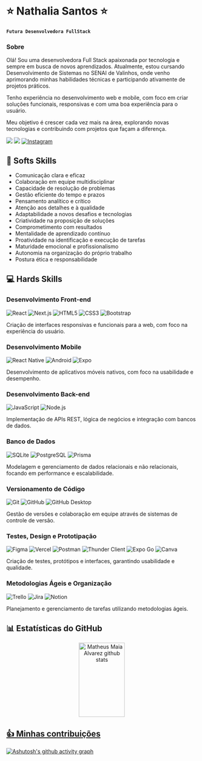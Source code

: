 # ⭐ Nathalia Santos ⭐

**`Futura Desenvolvedora FullStack`**

### Sobre

Olá! Sou uma desenvolvedora Full Stack apaixonada por tecnologia e sempre em busca de novos aprendizados.
Atualmente, estou cursando Desenvolvimento de Sistemas no SENAI de Valinhos, onde venho aprimorando minhas habilidades técnicas e participando ativamente de projetos práticos.

Tenho experiência no desenvolvimento web e mobile, com foco em criar soluções funcionais, responsivas e com uma boa experiência para o usuário.

Meu objetivo é crescer cada vez mais na área, explorando novas tecnologias e contribuindo com projetos que façam a diferença.

<a href="mailto:nathalia.ferreira7629@gmail.com"><img src="https://img.shields.io/badge/-Gmail-%23333?style=for-the-badge&logo=gmail&logoColor=white" /></a>
<a href="www.linkedin.com/in/nathsanfer"><img src="https://img.shields.io/badge/-LinkedIn-%230077B5?style=for-the-badge&logo=linkedin&logoColor=white" /></a>
<a href="https://www.instagram.com/nathalia.ferreira7629/" target="_blank"><img src="https://img.shields.io/badge/Instagram-E4405F?style=for-the-badge&logo=instagram&logoColor=white" alt="Instagram"/></a>


## 🧠 Softs Skills 

- Comunicação clara e eficaz
- Colaboração em equipe multidisciplinar
- Capacidade de resolução de problemas
- Gestão eficiente do tempo e prazos
- Pensamento analítico e crítico
- Atenção aos detalhes e à qualidade
- Adaptabilidade a novos desafios e tecnologias
- Criatividade na proposição de soluções
- Comprometimento com resultados
- Mentalidade de aprendizado contínuo
- Proatividade na identificação e execução de tarefas
- Maturidade emocional e profissionalismo
- Autonomia na organização do próprio trabalho
- Postura ética e responsabilidade

## 💻 Hards Skills

### Desenvolvimento Front-end

<div>
  <img src="https://img.shields.io/badge/React-20232A?style=for-the-badge&logo=react&logoColor=61DAFB" alt="React"/>
  <img src="https://img.shields.io/badge/Next.js-000000?style=for-the-badge&logo=nextdotjs&logoColor=white" alt="Next.js"/>
  <img src="https://img.shields.io/badge/HTML5-E34F26?style=for-the-badge&logo=html5&logoColor=white" alt="HTML5"/>
  <img src="https://img.shields.io/badge/CSS3-1572B6?style=for-the-badge&logo=css3&logoColor=white" alt="CSS3"/>
  <img src="https://img.shields.io/badge/Bootstrap-7952B3?style=for-the-badge&logo=bootstrap&logoColor=white" alt="Bootstrap"/>
</div>

Criação de interfaces responsivas e funcionais para a web, com foco na experiência do usuário.

### Desenvolvimento Mobile

<div>
<img src="https://img.shields.io/badge/React_Native-20232A?style=for-the-badge&logo=react&logoColor=61DAFB" alt="React Native"/>
<img src="https://img.shields.io/badge/Android-3DDC84?style=for-the-badge&logo=android&logoColor=white" alt="Android"/>
<img src="https://img.shields.io/badge/Expo-000020?style=for-the-badge&logo=expo&logoColor=white" alt="Expo"/>
</div>

Desenvolvimento de aplicativos móveis nativos, com foco na usabilidade e desempenho.

### Desenvolvimento Back-end

<div>
<img src="https://img.shields.io/badge/JavaScript-F7DF1E?style=for-the-badge&logo=javascript&logoColor=black" alt="JavaScript"/>
<img src="https://img.shields.io/badge/Node.js-339933?style=for-the-badge&logo=node.js&logoColor=white" alt="Node.js"/>
</div>

Implementação de APIs REST, lógica de negócios e integração com bancos de dados.

### Banco de Dados

<div>
<img src="https://img.shields.io/badge/SQLite-003B57?style=for-the-badge&logo=sqlite&logoColor=white" alt="SQLite"/>
<img src="https://img.shields.io/badge/PostgreSQL-4169E1?style=for-the-badge&logo=postgresql&logoColor=white" alt="PostgreSQL"/>
<img src="https://img.shields.io/badge/Prisma-2D3748?style=for-the-badge&logo=prisma&logoColor=white" alt="Prisma"/>
</div>

Modelagem e gerenciamento de dados relacionais e não relacionais, focando em performance e escalabilidade.

### Versionamento de Código

<div>
<img src="https://img.shields.io/badge/Git-F05032?style=for-the-badge&logo=git&logoColor=white" alt="Git"/>
<img src="https://img.shields.io/badge/GitHub-181717?style=for-the-badge&logo=github&logoColor=white" alt="GitHub"/>
<img src="https://img.shields.io/badge/GitHub_Desktop-FFFFFF?style=for-the-badge&logo=github&logoColor=black" alt="GitHub Desktop"/>
</div>

Gestão de versões e colaboração em equipe através de sistemas de controle de versão.

### Testes, Design e Prototipação

<div>
<img src="https://img.shields.io/badge/Figma-F24E1E?style=for-the-badge&logo=figma&logoColor=white" alt="Figma"/>
<img src="https://img.shields.io/badge/Vercel-000000?style=for-the-badge&logo=vercel&logoColor=white" alt="Vercel"/>
<img src="https://img.shields.io/badge/Postman-FF6C37?style=for-the-badge&logo=postman&logoColor=white" alt="Postman"/>
<img src="https://img.shields.io/badge/Thunder_Client-6C6C6C?style=for-the-badge&logo=thunder-client&logoColor=white" alt="Thunder Client"/>
<img src="https://img.shields.io/badge/Expo_Go-000020?style=for-the-badge&logo=expo&logoColor=white" alt="Expo Go"/>
<img src="https://img.shields.io/badge/Canva-00C4CC?style=for-the-badge&logo=canva&logoColor=white" alt="Canva"/>
</div>

Criação de testes, protótipos e interfaces, garantindo usabilidade e qualidade.

### Metodologias Ágeis e Organização

<div>
<img src="https://img.shields.io/badge/Trello-0052CC?style=for-the-badge&logo=trello&logoColor=white" alt="Trello"/>
<img src="https://img.shields.io/badge/Jira-0052CC?style=for-the-badge&logo=jira&logoColor=white" alt="Jira"/>
<img src="https://img.shields.io/badge/Notion-000000?style=for-the-badge&logo=notion&logoColor=white" alt="Notion"/>
</div>

Planejamento e gerenciamento de tarefas utilizando metodologias ágeis.

## 📊 Estatísticas do GitHub 

<div align="center">
  <a href="https://github.com/Nathsanfer">
  <img width="49%" height="195px" src="https://github-readme-stats.vercel.app/api?username=Nathsanfer&show_icons=true&count_private=true&hide_border=true&title_color=ffb703&icon_color=ffb703&text_color=ffff&bg_color=0d1117" alt="Matheus Maia Alvarez github stats" />
</div>

## 👍 Minhas contribuições

[![Ashutosh's github activity graph](https://github-readme-activity-graph.vercel.app/graph?username=Nathsanfer&bg_color=000000&color=ffb703&line=ffb703&point=fb8500&area=true&hide_border=true)](https://github.com/ashutosh00710/github-readme-activity-graph)

 
